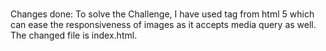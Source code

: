 #
Changes done: 
To solve the Challenge, I have used <picture> tag from html 5 which can ease the responsiveness of images as it accepts media query as well. The changed file is index.html.
